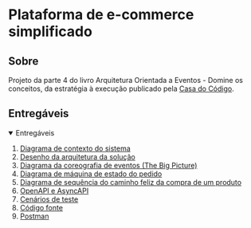 # Plataforma de e-commerce simplificado

## Sobre

Projeto da parte 4 do livro Arquitetura Orientada a Eventos - Domine os conceitos, da estratégia à execução publicado pela <a href="www.casadocodigo">Casa do Código</a>.

## Entregáveis

<!-- TABLE OF CONTENTS -->
<details open="open">
  <summary>Entregáveis</summary>
  <ol>    
    <li>
      <a href="/entregaveis/1-diagrama-contexto-sistema.md">Diagrama de contexto do sistema</a>
    </li>
    <li>
      <a href="/entregaveis/2-desenho-arquitetura-solucao.md">Desenho da arquitetura da solução</a>
    </li>
    <li>
      <a href="/entregaveis/3-diagrama-coreografia-eventos.md">Diagrama da coreografia de eventos (The Big Picture)</a>	    
    </li>
    <li>
      <a href="/entregaveis/4-diagrama-maquina-estado-pedido.md">Diagrama de máquina de estado do pedido</a>	   
    </li>      
    <li>
      <a href="/entregaveis/5-diagrama-sequencia-caminho-feliz-compra-um-produto.md">Diagrama de sequência do caminho feliz da compra de um produto</a>
    </li>
	<li>
      <a href="/entregaveis/6-openapi-e-asyncapi.md">OpenAPI e AsyncAPI</a>
    </li>
	<li>
      <a href="/entregaveis/7-cenarios-de-teste.md">Cenários de teste</a>
    </li>
	<li>
      <a href="/entregaveis/8-codigo-fonte.md">Código fonte</a>
    </li>
	<li>
      <a href="/entregaveis/9-postman.md">Postman</a>
    </li>
  </ol>
</details>